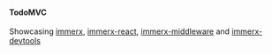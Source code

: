 #### TodoMVC

Showcasing [immerx](https://github.com/monojack/immerx), [immerx-react](https://github.com/monojack/immerx-react), [immerx-middleware](https://github.com/monojack/immerx-middleware) and [immerx-devtools](https://github.com/monojack/immerx-devtools)

